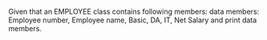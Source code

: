 Given that an EMPLOYEE class contains following members: data members: Employee number, Employee name, Basic, DA, IT, Net Salary and print data members.
